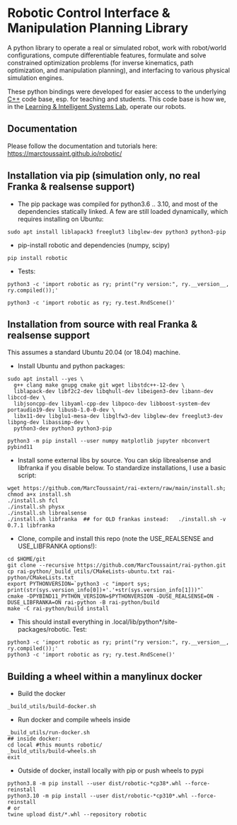 # Robotic Control Interface & Manipulation Planning Library

A python library to operate a real or simulated robot, work with
robot/world configurations, compute differentiable features, formulate
and solve constrained optimization problems (for inverse kinematics,
path optimization, and manipulation planning), and interfacing to
various physical simulation engines.

These python bindings were developed for easier access to the underlying
[C++](https://github.com/MarcToussaint/rai) code base, esp. for teaching and students. This code base is how we, in
the [Learning & Intelligent Systems
Lab](https://argmin.lis.tu-berlin.de/), operate our robots.


## Documentation

Please follow the documentation and tutorials here: https://marctoussaint.github.io/robotic/

## Installation via pip (simulation only, no real Franka & realsense support)

* The pip package was compiled for python3.6 .. 3.10, and most of the dependencies statically linked. A few are still loaded dynamically, which requires installing on Ubuntu:
```
sudo apt install liblapack3 freeglut3 libglew-dev python3 python3-pip
```
* pip-install robotic and dependencies (numpy, scipy)
```
pip install robotic
```
* Tests:
```
python3 -c 'import robotic as ry; print("ry version:", ry.__version__, ry.compiled());'
```
```
python3 -c 'import robotic as ry; ry.test.RndScene()'
```
<!--
If the `rai-robotModels` path fails, find rai-robotModels and try something like
```
python3 -c 'import robotic as ry; ry.setRaiPath("/usr/local/rai-robotModels"); ry.test.RndScene()'
```
When rai-robotModels is still messed up, try cloning it completely:
```
cd ~/.local; rm -Rf rai-robotModels;
git clone https://github.com/MarcToussaint/rai-robotModels.git
```
* You can download other examples and test:
```
wget https://github.com/MarcToussaint/rai-python/raw/master/examples/skeleton-solving-example.py
python3 skeleton-solving-example.py
```
-->


## Installation from source with real Franka & realsense support

This assumes a standard Ubuntu 20.04 (or 18.04) machine.

* Install Ubuntu and python packages:
```
sudo apt install --yes \
  g++ clang make gnupg cmake git wget libstdc++-12-dev \
  liblapack-dev libf2c2-dev libqhull-dev libeigen3-dev libann-dev libccd-dev \
  libjsoncpp-dev libyaml-cpp-dev libpoco-dev libboost-system-dev portaudio19-dev libusb-1.0-0-dev \
  libx11-dev libglu1-mesa-dev libglfw3-dev libglew-dev freeglut3-dev libpng-dev libassimp-dev \
  python3-dev python3 python3-pip

python3 -m pip install --user numpy matplotlib jupyter nbconvert pybind11
```

* Install some external libs by source. You can skip librealsense and libfranka if you disable below. To standardize installations, I use a basic script:
```
wget https://github.com/MarcToussaint/rai-extern/raw/main/install.sh; chmod a+x install.sh
./install.sh fcl
./install.sh physx
./install.sh librealsense
./install.sh libfranka  ## for OLD frankas instead:   ./install.sh -v 0.7.1 libfranka
```

* Clone, compile and install this repo (note the USE_REALSENSE and USE_LIBFRANKA options!):
```
cd $HOME/git
git clone --recursive https://github.com/MarcToussaint/rai-python.git
cp rai-python/_build_utils/CMakeLists-ubuntu.txt rai-python/CMakeLists.txt
export PYTHONVERSION=`python3 -c "import sys; print(str(sys.version_info[0])+'.'+str(sys.version_info[1]))"`
cmake -DPYBIND11_PYTHON_VERSION=$PYTHONVERSION -DUSE_REALSENSE=ON -DUSE_LIBFRANKA=ON rai-python -B rai-python/build
make -C rai-python/build install
```

* This should install everything in .local/lib/python*/site-packages/robotic. Test:
```
python3 -c 'import robotic as ry; print("ry version:", ry.__version__, ry.compiled());'
python3 -c 'import robotic as ry; ry.test.RndScene()'
```

## Building a wheel within a manylinux docker

* Build the docker
```
_build_utils/build-docker.sh
```

* Run docker and compile wheels inside
```
_build_utils/run-docker.sh
## inside docker:
cd local #this mounts robotic/
_build_utils/build-wheels.sh
exit
```

* Outside of docker, install locally with pip or push wheels to pypi
```
python3.8 -m pip install --user dist/robotic-*cp38*.whl --force-reinstall
python3.10 -m pip install --user dist/robotic-*cp310*.whl --force-reinstall
# or
twine upload dist/*.whl --repository robotic
```


<!--
## Use of the wheel binary in C++

* Get the binary lib by installing the pip package:
```
python3 -m pip install --user robotic
```
* Get the sources by cloning this repo recursively:
```
cd $HOME/git; git clone --recursive https://github.com/MarcToussaint/rai-python.git
```
* Copy things into an include and link folder (like 'make install') CHANGE PYTHON VERSION:
```
mkdir -p $HOME/opt/include/rai $HOME/opt/lib
cp $HOME/.local/lib/python3.6/site-packages/robotic/libry.so -f $HOME/opt/lib/libry.cpython-36m-x86_64-linux-gnu.so
cp $HOME/git/rai-python/rai/rai/* -Rf $HOME/opt/include/rai
cp $HOME/git/rai-python/botop/src/* -Rf $HOME/opt/include/rai
```
* Compile your main
```
gcc script2-IK.cpp -I$HOME/opt/include/rai -L$HOME/opt/lib -lry.cpython-36m-x86_64-linux-gnu -lstdc++ `python3-config --ldflags`
```
-->
